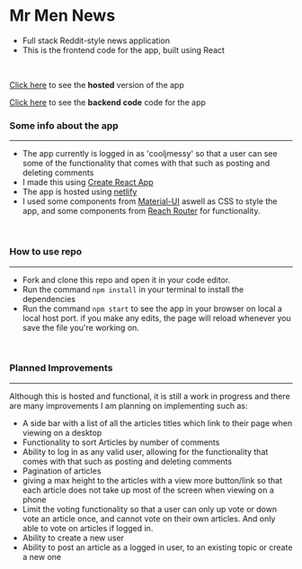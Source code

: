 # Mr Men News

- Full stack Reddit-style news application 
- This is the frontend code for the app, built using React
<br>

[Click here](https://mr-men-news.netlify.app/) to see the **hosted** version of the app
<br>

[Click here](https://github.com/bellaroyle/Mr-Men-News-Backend) to see the **backend code** code for the app
<br>

### Some info about the app 
---
- The app currently is logged in as 'cooljmessy' so that a user can see some of the functionality that comes with that such as posting and deleting comments 
- I made this using [Create React App](https://github.com/facebook/create-react-app)
- The app is hosted using [netlify](https://www.netlify.com/)
- I used some components from [Material-UI](https://material-ui.com) aswell as CSS to style the app, and some components from [Reach Router](https://reach.tech/router/) for functionality. 

<br>

### How to use repo
---
- Fork and clone this repo and open it in your code editor.
- Run the command `npm install` in your terminal to install the dependencies
- Run the command `npm start` to see the app in your browser on local a local host port. if you make any edits, the page will reload whenever you save the file you're working on. 
<br>


### Planned Improvements
---

Although this is hosted and functional, it is still a work in progress and there are many improvements I am planning on implementing such as: 
<br>

- A side bar with a list of all the articles titles which link to their page when viewing on a desktop
- Functionality to sort Articles by number of comments 
- Ability to log in as any valid user, allowing for the functionality that comes with that such as posting and deleting comments
- Pagination of articles
- giving a max height to the articles with a view more button/link so that each article does not take up most of the screen when viewing on a phone
- Limit the voting functionality so that a user can only up vote or down vote an article once, and cannot vote on their own articles. And only able to vote on articles if logged in. 
- Ability to create a new user 
- Ability to post an article as a logged in user, to an existing topic or create a new one
